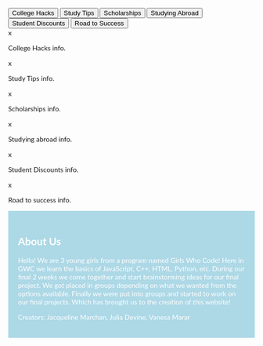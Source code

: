 <!DOCTYPE html>
<html>
<head>
<style>
body {font-family: "Lato", graduate;}


/* Style the tab */
div.tab {
    overflow: hidden;
    border: 1px solid #ccc;
    background-color: #f1f1f1;
}

/* Style the buttons inside the tab */
div.tab button {
    background-color: #f1faee;
    float: left;
    border: none;
    outline: none;
    cursor: pointer;
    padding: 14px 16px;
    transition: 0.3s;
    font-size: 17px;
}

/* Change background color of buttons on hover */
div.tab button:hover {
    background-color: #a8dadc;
   
}

/* Create an active/current tablink class */
div.tab button.active {
    background-color: #457e9d;
}

/* Style the tab content */
.tabcontent {
    display: none;
    padding: 6px 12px;
    border: 1px solid #ccc;
    border-top: none;
}

/* Style the close button */
.topright {
    float: right;
    cursor: pointer;
    font-size: 20px;
}

.topright:hover {color: red;}
</style>
</head>
<body>



<div class="tab">
  <button class="tablinks" onclick="openDetail(event, 'College Hacks')" id="defaultOpen">College Hacks</button>
  <button class="tablinks" onclick="openDetail(event, 'Study Tips')">Study Tips</button>
  <button class="tablinks" onclick="openDetail(event, 'Scholarships')">Scholarships</button>
   <button class="tablinks" onclick="openDetail(event, 'Studying Abroad')" id="defaultOpen">Studying Abroad</button>
   <button class="tablinks" onclick="openDetail(event, 'Student Discounts')" id="defaultOpen">Student Discounts</button>
   <button class="tablinks" onclick="openDetail(event, 'Road to Success')" id="defaultOpen">Road to Success</button>
</div>

<div id="College Hacks" class="tabcontent">
  <span onclick="this.parentElement.style.display='none'" class="topright">x</span>
  <p>College Hacks info.</p>
</div>

<div id="Study Tips" class="tabcontent">
  <span onclick="this.parentElement.style.display='none'" class="topright">x</span>
  <p>Study Tips info.</p> 
</div>

<div id="Scholarships" class="tabcontent">
  <span onclick="this.parentElement.style.display='none'" class="topright">x</span>
  <p>Scholarships info.</p>
</div>

<div id="Studying Abroad" class="tabcontent">
  <span onclick="this.parentElement.style.display='none'" class="topright">x</span>
  <p>Studying abroad info.</p>
</div>

<div id="Student Discounts" class="tabcontent">
  <span onclick="this.parentElement.style.display='none'" class="topright">x</span>
  <p>Student Discounts info.</p>
</div>

<div id="Road to Success" class="tabcontent">
  <span onclick="this.parentElement.style.display='none'" class="topright">x</span>
  <p>Road to success info.</p>
</div>
<div style="background-color:lightBlue;color:white;padding:20px;">
  <h2>About Us</h2>
  <p>Hello! We are 3 young girls from a program named Girls Who Code! Here in GWC we learn the basics of JavaScript, C++, HTML, Python, etc. During our final 2 weeks we come together and start brainstorming ideas for our final project. We got placed in groups depending on what we wanted from the options available. Finally we were put into groups and started to work on our final projects. Which has brought us to the creation of this website!</p> <p>Creators: Jacqueline Marchan, Julia Devine, Vanesa Marar</p>
</div> 

<script>
function openDetail(evt, detailName) {
    var i, tabcontent, tablinks;
    tabcontent = document.getElementsByClassName("tabcontent");
    for (i = 0; i < tabcontent.length; i++) {
        tabcontent[i].style.display = "none";
    }
    tablinks = document.getElementsByClassName("tablinks");
    for (i = 0; i < tablinks.length; i++) {
        tablinks[i].className = tablinks[i].className.replace(" active", "");
    }
    document.getElementById(detailName).style.display = "block";
    evt.currentTarget.className += " active";
}

// Get the element with id="defaultOpen" and click on it
document.getElementById("defaultOpen").click();
</script>
<div id="google_translate_element"></div>

<script type="text/javascript">
function googleTranslateElementInit() {
  new google.translate.TranslateElement({pageLanguage: 'en'}, 'google_translate_element');
}
</script>

<script type="text/javascript" src="//translate.google.com/translate_a/element.js?cb=googleTranslateElementInit"></script>
</body>
</html> 
